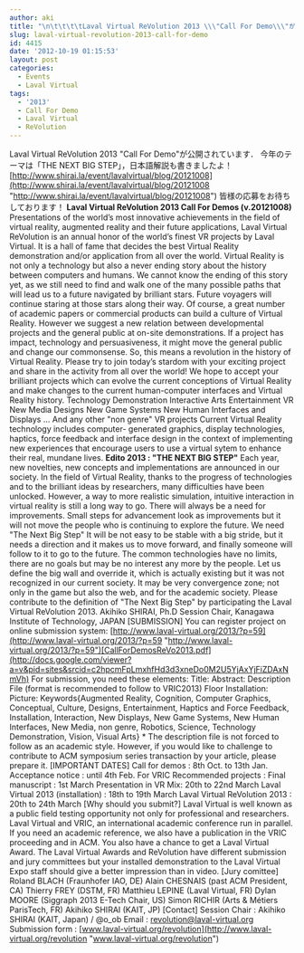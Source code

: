 ```yaml
---
author: aki
title: "\n\t\t\t\tLaval Virtual ReVolution 2013 \\\"Call For Demo\\\"が公開\t\t"
slug: laval-virtual-revolution-2013-call-for-demo
id: 4415
date: '2012-10-19 01:15:53'
layout: post
categories:
  - Events
  - Laval Virtual
tags:
  - '2013'
  - Call For Demo
  - Laval Virtual
  - ReVolution
---
```


Laval Virtual ReVolution 2013 "Call For Demo"が公開されています． 今年のテーマは「THE NEXT BIG STEP」，日本語解説も書きましたよ！ [http://www.shirai.la/event/lavalvirtual/blog/20121008](http://www.shirai.la/event/lavalvirtual/blog/20121008 "http://www.shirai.la/event/lavalvirtual/blog/20121008") 皆様の応募をお待ちしております！ **Laval Virtual ReVolution 2013 Call For Demos (v.20121008)** Presentations of the world’s most innovative achievements in the field of virtual reality, augmented reality and their future applications, Laval Virtual ReVolution is an annual honor of the world’s finest VR projects by Laval Virtual. It is a hall of fame that decides the best Virtual Reality demonstration and/or application from all over the world. Virtual Reality is not only a technology but also a never ending story about the history between computers and humans. We cannot know the ending of this story yet, as we still need to find and walk one of the many possible paths that will lead us to a future navigated by brilliant stars. Future voyagers will continue staring at those stars along their way. Of course, a great number of academic papers or commercial products can build a culture of Virtual Reality. However we suggest a new relation between developmental projects and the general public at on-site demonstrations. If a project has impact, technology and persuasiveness, it might move the general public and change our commonsense. So, this means a revolution in the history of Virtual Reality. Please try to join today’s stardom with your exciting project and share in the activity from all over the world! We hope to accept your brilliant projects which can evolve the current conceptions of Virtual Reality and make changes to the current human-computer interfaces and Virtual Reality history. Technology Demonstration Interactive Arts Entertainment VR New Media Designs New Game Systems New Human Interfaces and Displays ... And any other "non genre" VR projects Current Virtual Reality technology includes computer- generated graphics, display technologies, haptics, force feedback and interface design in the context of implementing new experiences that encourage users to use a virtual sytem to enhance their real, mundane lives. **Edito 2013 : "THE NEXT BIG STEP"** Each year, new novelties, new concepts and implementations are announced in our society. In the field of Virtual Reality, thanks to the progress of technologies and to the brilliant ideas by researchers, many difficulties have been unlocked. However, a way to more realistic simulation, intuitive interaction in virtual reality is still a long way to go. There will always be a need for improvements. Small steps for advancement look as improvements but it will not move the people who is continuing to explore the future. We need "The Next Big Step" It will be not easy to be stable with a big stride, but it needs a direction and it makes us to move forward, and finally someone will follow to it to go to the future. The common technologies have no limits, there are no goals but may be no interest any more by the people. Let us define the big wall and override it, which is actually existing but it was not recognized in our current society. It may be very convergence zone; not only in the game but also the web, and for the academic society. Please contribute to the definition of "The Next Big Step" by participating the Laval Virtual ReVolution 2013. Akihiko SHIRAI, Ph.D Session Chair, Kanagawa Institute of Technology, JAPAN [SUBMISSION] You can register project on online submission system: [http://www.laval-virtual.org/2013/?p=59](http://www.laval-virtual.org/2013/?p=59 "http://www.laval-virtual.org/2013/?p=59")[CallForDemosReVo2013.pdf](http://docs.google.com/viewer?a=v&pid=sites&srcid=c2hpcmFpLmxhfHd3d3xneDo0M2U5YjAxYjFiZDAxNmVh) For submission, you need these elements: Title: Abstract: Description File (format is recommended to follow to VRIC2013) Floor Installation: Picture: Keywords{Augmented Reality, Cognition, Computer Graphics, Conceptual, Culture, Designs, Entertainment, Haptics and Force Feedback, Installation, Interaction, New Displays, New Game Systems, New Human Interfaces, New Media, non genre, Robotics, Science, Technology Demonstration, Vision, Visual Arts} * The description file is not forced to follow as an academic style. However, if you would like to challenge to contribute to ACM symposium series transaction by your article, please prepare it. [IMPORTANT DATES] Call for demos : 8th Oct. to 13th Jan. Acceptance notice : until 4th Feb. For VRIC Recommended projects : Final manuscript : 1st March Presentation in VR Mix: 20th to 22nd March Laval Virtual 2013 (installation) : 18th to 19th March Laval Virtual ReVolution 2013 : 20th to 24th March [Why should you submit?] Laval Virtual is well known as a public field testing opportunity not only for professional and researchers. Laval Virtual and VRIC, an international academic conference run in parallel. If you need an academic reference, we also have a publication in the VRIC proceeding and in ACM. You also have a chance to get a Laval Virtual Award. The Laval Virtual Awards and ReVolution have different submission and jury committees but your installed demonstration to the Laval Virtual Expo staff should give a better impression than in video. [Jury comittee] Roland BLACH (Fraunhofer IAO, DE) Alain CHESNAIS (past ACM President, CA) Thierry FREY (DSTM, FR) Matthieu LEPINE (Laval Virtual, FR) Dylan MOORE (Siggraph 2013 E-Tech Chair, US) Simon RICHIR (Arts & Métiers ParisTech, FR) Akihiko SHIRAI (KAIT, JP) [Contact] Session Chair : Akihiko SHIRAI (KAIT, Japan) / @o_ob Email : revolution@laval-virtual.org Submission form : [www.laval-virtual.org/revolution](http://www.laval-virtual.org/revolution "www.laval-virtual.org/revolution")